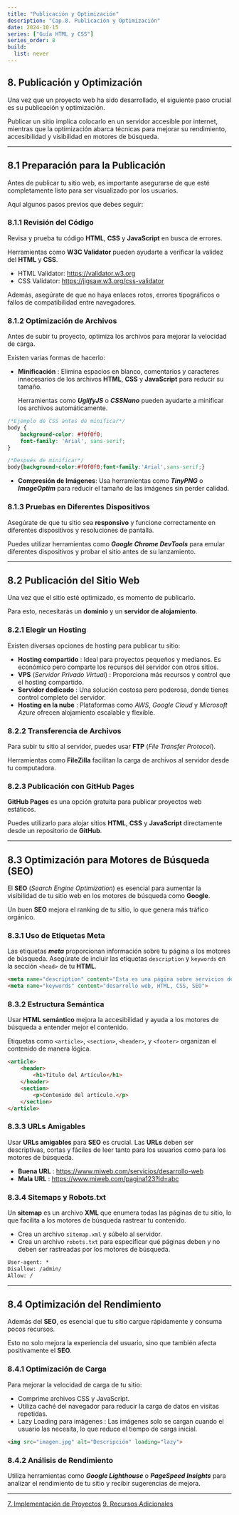 ```yaml
---
title: "Publicación y Optimización"
description: "Cap.8. Publicación y Optimización"
date: 2024-10-15
series: ["Guía HTML y CSS"]
series_order: 8
build:
  list: never
---
```



## 8. Publicación y Optimización

Una vez que un proyecto web ha sido desarrollado, el siguiente paso crucial es su publicación y optimización.

Publicar un sitio implica colocarlo en un servidor accesible por internet, mientras que la optimización abarca técnicas para mejorar su rendimiento, accesibilidad y visibilidad en motores de búsqueda.

---

## 8.1 Preparación para la Publicación


Antes de publicar tu sitio web, es importante asegurarse de que esté completamente listo para ser visualizado por los usuarios.

Aquí algunos pasos previos que debes seguir:


### 8.1.1 Revisión del Código


Revisa y prueba tu código **HTML**, **CSS** y **JavaScript** en busca de errores.

Herramientas como **W3C Validator** pueden ayudarte a verificar la validez del **HTML** y **CSS**.

- HTML Validator: https://validator.w3.org
- CSS Validator: https://jigsaw.w3.org/css-validator

Además, asegúrate de que no haya enlaces rotos, errores tipográficos o fallos de compatibilidad entre navegadores.

### 8.1.2 Optimización de Archivos

Antes de subir tu proyecto, optimiza los archivos para mejorar la velocidad de carga.

Existen varias formas de hacerlo:

- **Minificación** : Elimina espacios en blanco, comentarios y caracteres innecesarios de los archivos **HTML**, **CSS** y **JavaScript** para reducir su tamaño.
    
    Herramientas como ***UglifyJS*** o ***CSSNano*** pueden ayudarte a minificar los archivos automáticamente.

```css
/*Ejemplo de CSS antes de minificar*/
body {
    background-color: #f0f0f0;
    font-family: 'Arial', sans-serif;
}
```

```css
/*Después de minificar*/
body{background-color:#f0f0f0;font-family:'Arial',sans-serif;}

```

- **Compresión de Imágenes**: Usa herramientas como ***TinyPNG*** o ***ImageOptim*** para reducir el tamaño de las imágenes sin perder calidad.

### 8.1.3 Pruebas en Diferentes Dispositivos

Asegúrate de que tu sitio sea **responsivo** y funcione correctamente en diferentes dispositivos y resoluciones de pantalla.

Puedes utilizar herramientas como ***Google Chrome DevTools*** para emular diferentes dispositivos y probar el sitio antes de su lanzamiento.

---

## 8.2 Publicación del Sitio Web

Una vez que el sitio esté optimizado, es momento de publicarlo.

Para esto, necesitarás un **dominio** y un **servidor de alojamiento**.

### 8.2.1 Elegir un Hosting

Existen diversas opciones de hosting para publicar tu sitio:

- **Hosting compartido** : Ideal para proyectos pequeños y medianos. Es económico pero comparte los recursos del servidor con otros sitios.
- **VPS** (*Servidor Privado Virtual*) : Proporciona más recursos y control que el hosting compartido.
- **Servidor dedicado** : Una solución costosa pero poderosa, donde tienes control completo del servidor.
- **Hosting en la nube** : Plataformas como *AWS*, *Google Cloud* y *Microsoft Azure* ofrecen alojamiento escalable y flexible.

### 8.2.2 Transferencia de Archivos
Para subir tu sitio al servidor, puedes usar **FTP** (*File Transfer Protocol*).

Herramientas como **FileZilla** facilitan la carga de archivos al servidor desde tu computadora.


### 8.2.3 Publicación con GitHub Pages

**GitHub Pages** es una opción gratuita para publicar proyectos web estáticos.

Puedes utilizarlo para alojar sitios **HTML**, **CSS** y **JavaScript** directamente desde un repositorio de **GitHub**.

---

## 8.3 Optimización para Motores de Búsqueda (SEO)

El **SEO** (*Search Engine Optimization*) es esencial para aumentar la visibilidad de tu sitio web en los motores de búsqueda como **Google**.

Un buen **SEO** mejora el ranking de tu sitio, lo que genera más tráfico orgánico.

### 8.3.1 Uso de Etiquetas Meta

Las etiquetas ***meta*** proporcionan información sobre tu página a los motores de búsqueda.
Asegúrate de incluir las etiquetas `description` y `keywords` en la sección `<head>` de tu **HTML**.

```html
<meta name="description" content="Esta es una página sobre servicios de desarrollo web.">
<meta name="keywords" content="desarrollo web, HTML, CSS, SEO">
```

### 8.3.2 Estructura Semántica

Usar **HTML semántico** mejora la accesibilidad y ayuda a los motores de búsqueda a entender mejor el contenido.

Etiquetas como `<article>`, `<section>`, `<header>`, y `<footer>` organizan el contenido de manera lógica.

```html
<article>
    <header>
        <h1>Título del Artículo</h1>
    </header>
    <section>
        <p>Contenido del artículo.</p>
    </section>
</article>
```

### 8.3.3 URLs Amigables

Usar **URLs amigables** para **SEO** es crucial.
Las **URLs** deben ser descriptivas, cortas y fáciles de leer tanto para los usuarios como para los motores de búsqueda.

- **Buena URL** : https://www.miweb.com/servicios/desarrollo-web
- **Mala URL** : https://www.miweb.com/pagina123?id=abc

### 8.3.4 Sitemaps y Robots.txt

Un **sitemap** es un archivo **XML** que enumera todas las páginas de tu sitio, lo que facilita a los motores de búsqueda rastrear tu contenido.

- Crea un archivo `sitemap.xml` y súbelo al servidor.
- Crea un archivo `robots.txt` para especificar qué páginas deben y no deben ser rastreadas por los motores de búsqueda.

```txt
User-agent: *
Disallow: /admin/
Allow: /
```

---

## 8.4 Optimización del Rendimiento

Además del **SEO**, es esencial que tu sitio cargue rápidamente y consuma pocos recursos.

Esto no solo mejora la experiencia del usuario, sino que también afecta positivamente el **SEO**.

### 8.4.1 Optimización de Carga
Para mejorar la velocidad de carga de tu sitio:

- Comprime archivos CSS y JavaScript.
- Utiliza caché del navegador para reducir la carga de datos en visitas repetidas.
- Lazy Loading para imágenes : Las imágenes solo se cargan cuando el usuario las necesita, lo que reduce el tiempo de carga inicial.

```html
<img src="imagen.jpg" alt="Descripción" loading="lazy">
```

### 8.4.2 Análisis de Rendimiento

Utiliza herramientas como ***Google Lighthouse*** o ***PageSpeed Insights*** para analizar el rendimiento de tu sitio y recibir sugerencias de mejora.



---

<div class="footer-nav">
    <a href="../07-implementacion/index.md">7. Implementación de Proyectos</a>
    <!-- <a href="#" class="prev-link" class="tachado">Anterior</a> -->
    <a href="../09-recursos-adicionales/index.md">9. Recursos Adicionales</a>    
</div>
